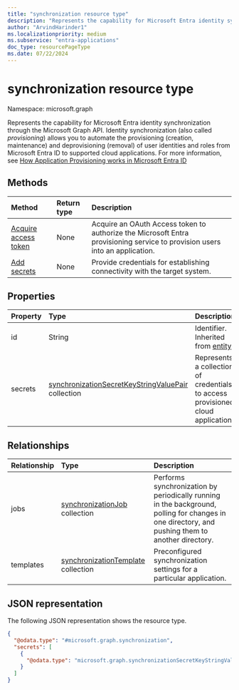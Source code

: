 ```yaml
---
title: "synchronization resource type"
description: "Represents the capability for Microsoft Entra identity synchronization through the Microsoft Graph API."
author: "ArvindHarinder1"
ms.localizationpriority: medium
ms.subservice: "entra-applications"
doc_type: resourcePageType
ms.date: 07/22/2024
---
```


# synchronization resource type

Namespace: microsoft.graph

Represents the capability for Microsoft Entra identity synchronization through the Microsoft Graph API. Identity synchronization (also called *provisioning*) allows you to automate the provisioning (creation, maintenance) and deprovisioning (removal) of user identities and roles from Microsoft Entra ID to supported cloud applications. For more information, see [How Application Provisioning works in Microsoft Entra ID](/azure/active-directory/app-provisioning/how-provisioning-works)

## Methods


|Method|Return type|Description|
|:---|:---|:---|
|[Acquire access token](../api/synchronization-synchronization-acquireaccesstoken.md)|None| Acquire an OAuth Access token to authorize the Microsoft Entra provisioning service to provision users into an application. |
|[Add secrets](../api/synchronization-serviceprincipal-put-synchronization.md)|None| Provide credentials for establishing connectivity with the target system. |

## Properties
|Property|Type|Description|
|:---|:---|:---|
|id|String| Identifier. Inherited from [entity](entity.md).|
|secrets|[synchronizationSecretKeyStringValuePair](synchronization-synchronizationsecretkeystringvaluepair.md) collection| Represents a collection of credentials to access provisioned cloud applications.|

## Relationships
|Relationship|Type|Description|
|:---|:---|:---|
|jobs|[synchronizationJob](../resources/synchronization-synchronizationjob.md) collection| Performs synchronization by periodically running in the background, polling for changes in one directory, and pushing them to another directory.|
|templates|[synchronizationTemplate](../resources/synchronization-synchronizationtemplate.md) collection| Preconfigured synchronization settings for a particular application.|

## JSON representation
The following JSON representation shows the resource type.
<!-- {
  "blockType": "resource",
  "@odata.type": "microsoft.graph.synchronization",
  "keyProperty": "id",
  "openType": false
}
-->
``` json
{
  "@odata.type": "#microsoft.graph.synchronization",
  "secrets": [
    {
      "@odata.type": "microsoft.graph.synchronizationSecretKeyStringValuePair"
    }
  ]
}
```
